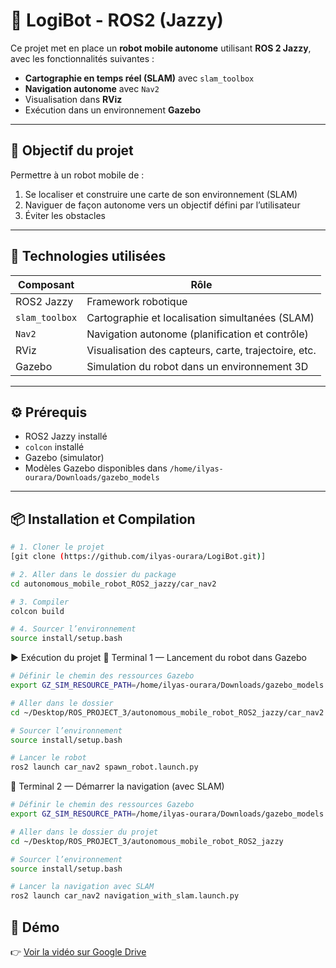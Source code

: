 # 🤖 LogiBot - ROS2 (Jazzy)

Ce projet met en place un **robot mobile autonome** utilisant **ROS 2 Jazzy**, avec les fonctionnalités suivantes :
- **Cartographie en temps réel (SLAM)** avec `slam_toolbox`
- **Navigation autonome** avec `Nav2`
- Visualisation dans **RViz**
- Exécution dans un environnement **Gazebo**

---

## 🚀 Objectif du projet

Permettre à un robot mobile de :
1. Se localiser et construire une carte de son environnement (SLAM)
2. Naviguer de façon autonome vers un objectif défini par l’utilisateur
3. Éviter les obstacles

---

## 🧩 Technologies utilisées

| Composant       | Rôle                                                    |
|------------------|---------------------------------------------------------|
| ROS2 Jazzy       | Framework robotique                                     |
| `slam_toolbox`   | Cartographie et localisation simultanées (SLAM)         |
| `Nav2`           | Navigation autonome (planification et contrôle)         |
| RViz             | Visualisation des capteurs, carte, trajectoire, etc.    |
| Gazebo           | Simulation du robot dans un environnement 3D            |

---

## ⚙️ Prérequis

- ROS2 Jazzy installé
- `colcon` installé
- Gazebo (simulator)
- Modèles Gazebo disponibles dans `/home/ilyas-ourara/Downloads/gazebo_models`

---

## 📦 Installation et Compilation

```bash
# 1. Cloner le projet
[git clone (https://github.com/ilyas-ourara/LogiBot.git)]

# 2. Aller dans le dossier du package
cd autonomous_mobile_robot_ROS2_jazzy/car_nav2

# 3. Compiler
colcon build

# 4. Sourcer l’environnement
source install/setup.bash


```









▶️ Exécution du projet
🧩 Terminal 1 — Lancement du robot dans Gazebo

```bash
# Définir le chemin des ressources Gazebo
export GZ_SIM_RESOURCE_PATH=/home/ilyas-ourara/Downloads/gazebo_models

# Aller dans le dossier
cd ~/Desktop/ROS_PROJECT_3/autonomous_mobile_robot_ROS2_jazzy/car_nav2

# Sourcer l’environnement
source install/setup.bash

# Lancer le robot
ros2 launch car_nav2 spawn_robot.launch.py

```
🧭 Terminal 2 — Démarrer la navigation (avec SLAM)

```bash
# Définir le chemin des ressources Gazebo
export GZ_SIM_RESOURCE_PATH=/home/ilyas-ourara/Downloads/gazebo_models

# Aller dans le dossier du projet
cd ~/Desktop/ROS_PROJECT_3/autonomous_mobile_robot_ROS2_jazzy

# Sourcer l’environnement
source install/setup.bash

# Lancer la navigation avec SLAM
ros2 launch car_nav2 navigation_with_slam.launch.py


```


## 🎥 Démo

👉 [Voir la vidéo sur Google Drive]([https://drive.google.com/file/d/1r6tZNM6AbEf0-wR5miTr4uV1V8Cm3ESK/view?usp=sharing](https://drive.google.com/file/d/1-CoG2BIgqtevS0YRuXQHpVTLAwqIug1B/view?usp=sharing))

